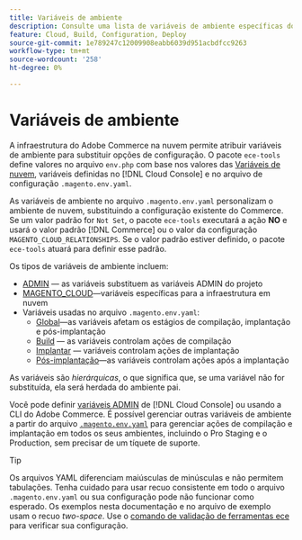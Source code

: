 ```yaml
---
title: Variáveis de ambiente
description: Consulte uma lista de variáveis de ambiente específicas do Adobe Commerce na infraestrutura em nuvem.
feature: Cloud, Build, Configuration, Deploy
source-git-commit: 1e789247c12009908eabb6039d951acbdfcc9263
workflow-type: tm+mt
source-wordcount: '258'
ht-degree: 0%

---
```


# Variáveis de ambiente

A infraestrutura do Adobe Commerce na nuvem permite atribuir variáveis de ambiente para substituir opções de configuração. O pacote `ece-tools` define valores no arquivo `env.php` com base nos valores das [Variáveis de nuvem](variables-cloud.md), variáveis definidas no [!DNL Cloud Console] e no arquivo de configuração `.magento.env.yaml`.

As variáveis de ambiente no arquivo `.magento.env.yaml` personalizam o ambiente de nuvem, substituindo a configuração existente do Commerce. Se um valor padrão for `Not Set`, o pacote `ece-tools` executará a ação **NO** e usará o valor padrão [!DNL Commerce] ou o valor da configuração `MAGENTO_CLOUD_RELATIONSHIPS`. Se o valor padrão estiver definido, o pacote `ece-tools` atuará para definir esse padrão.

Os tipos de variáveis de ambiente incluem:

- [ADMIN](variables-admin.md) — as variáveis substituem as variáveis ADMIN do projeto
- [MAGENTO_CLOUD](variables-cloud.md)—variáveis específicas para a infraestrutura em nuvem
- Variáveis usadas no arquivo `.magento.env.yaml`:
   - [Global](variables-global.md)—as variáveis afetam os estágios de compilação, implantação e pós-implantação
   - [Build](variables-build.md) — as variáveis controlam ações de compilação
   - [Implantar](variables-deploy.md) — variáveis controlam ações de implantação
   - [Pós-implantação](variables-post-deploy.md)—as variáveis controlam ações após a implantação

As variáveis são _hierárquicas_, o que significa que, se uma variável não for substituída, ela será herdada do ambiente pai.

Você pode definir [variáveis ADMIN](variables-admin.md) de [!DNL Cloud Console] ou usando a CLI do Adobe Commerce. É possível gerenciar outras variáveis de ambiente a partir do arquivo [`.magento.env.yaml`](configure-env-yaml.md) para gerenciar ações de compilação e implantação em todos os seus ambientes, incluindo o Pro Staging e o Production, sem precisar de um tíquete de suporte.

>[!TIP]
>
>Os arquivos YAML diferenciam maiúsculas de minúsculas e não permitem tabulações. Tenha cuidado para usar recuo consistente em todo o arquivo `.magento.env.yaml` ou sua configuração pode não funcionar como esperado. Os exemplos nesta documentação e no arquivo de exemplo usam o recuo _two-space_. Use o [comando de validação de ferramentas ece](configure-env-yaml.md#validate-configuration-file) para verificar sua configuração.
